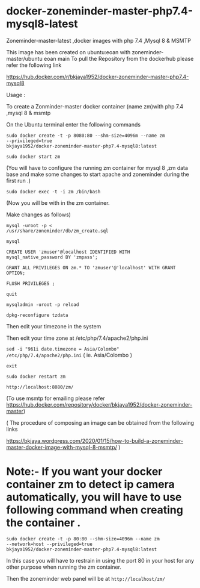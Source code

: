 # docker-zoneminder-master-php7.4-mysql8-latest
Zoneminder-master-latest ,docker images with php 7.4 ,Mysql 8 &amp; MSMTP

This image has been created on ubuntu:eoan with zoneminder-master/ubuntu eoan main
To pull the Repository from the dockerhub
please refer the following link

https://hub.docker.com/r/bkjaya1952/docker-zoneminder-master-php7.4-mysql8


Usage :

To create a Zonminder-master docker container (name zm)with php 7.4 ,mysql 8 & msmtp

On the Ubuntu terminal enter the following commands

<code>sudo docker create -t -p 8080:80 --shm-size=4096m --name zm --privileged=true bkjaya1952/docker-zoneminder-master-php7.4-mysql8:latest</code>

<code>sudo docker start zm</code>

(You will have to configure the running zm container for mysql 8 ,zm data base and make some changes to start apache and zoneminder during the first run .)

<code>sudo docker exec -t -i zm /bin/bash</code>

(Now  you will be with in the zm container.

Make changes as follows)

<code>mysql -uroot -p < /usr/share/zoneminder/db/zm_create.sql</code>

<code>mysql</code>

<code>CREATE USER 'zmuser'@localhost IDENTIFIED WITH mysql_native_password BY 'zmpass';</code>

<code>GRANT ALL PRIVILEGES ON zm.* TO 'zmuser'@'localhost' WITH GRANT OPTION;</code>

<code>FLUSH PRIVILEGES ;</code>

<code>quit</code>

<code>mysqladmin -uroot -p reload</code>


<code>dpkg-reconfigure tzdata</code>

Then edit your timezone in the system

Then edit your time zone at /etc/php/7.4/apache2/php.ini

<code>sed -i "961i date.timezone = Asia/Colombo" /etc/php/7.4/apache2/php.ini</code>        ( ie. Asia/Colombo )


<code>exit</code>

<code>sudo docker restart zm</code>

<code>http://localhost:8080/zm/</code>

(To use msmtp for emailing please refer https://hub.docker.com/repository/docker/bkjaya1952/docker-zoneminder-master)

( The procedure of  composing an image can be obtained from the following links

https://bkjaya.wordpress.com/2020/01/15/how-to-build-a-zoneminder-master-docker-image-with-mysql-8-msmtp/  )

# Note:- If you want your docker container zm to detect ip camera automatically, you will have to use following command when creating the container .

<code>sudo docker create -t -p 80:80 --shm-size=4096m --name zm --network=host --privileged=true bkjaya1952/docker-zoneminder-master-php7.4-mysql8:latest</code>

In this case you will have to restrain in using the port 80 in your host for any other purpose when running the zm container.

Then the zoneminder web panel will be at <code>http://localhost/zm/</code>






